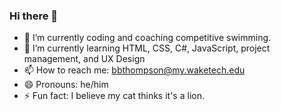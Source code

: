 ### Hi there 👋

<!--
**bbthompson/bbthompson** is a ✨ _special_ ✨ repository because its `README.md` (this file) appears on your GitHub profile.

Here are some ideas to get you started: -->

- 🔭 I’m currently coding and coaching competitive swimming.
- 🌱 I’m currently learning HTML, CSS, C#, JavaScript, project management, and UX Design
- 📫 How to reach me: bbthompson@my.waketech.edu
- 😄 Pronouns: he/him
- ⚡ Fun fact: I believe my cat thinks it's a lion.
<!-- 👯 I’m looking to collaborate on coding
- 🤔 I’m looking for help with web development
- 💬 Ask me about ... -->

  
